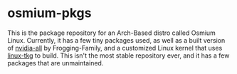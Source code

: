 # osmium-pkgs
This is the package repository for an Arch-Based distro called Osmium Linux. Currently, it has a few tiny packages used, as well as a built version of [nvidia-all](https://github.com/Frogging-Family/nvidia-all) by Frogging-Family, and a customized Linux kernel that uses [linux-tkg](https://github.com/Frogging-Family/linux-tkg) to build. This isn't the most stable repository ever, and it has a few packages that are unmaintained.
